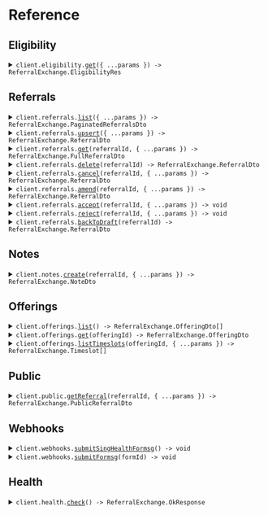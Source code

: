 # Reference

## Eligibility

<details><summary><code>client.eligibility.<a href="/src/api/resources/eligibility/client/Client.ts">get</a>({ ...params }) -> ReferralExchange.EligibilityRes</code></summary>
<dl>
<dd>

#### 🔌 Usage

<dl>
<dd>

<dl>
<dd>

```typescript
await client.eligibility.get({
    uin: "uin",
    offeringId: "offeringId",
});
```

</dd>
</dl>
</dd>
</dl>

#### ⚙️ Parameters

<dl>
<dd>

<dl>
<dd>

**request:** `ReferralExchange.EligibilityGetRequest`

</dd>
</dl>

<dl>
<dd>

**requestOptions:** `Eligibility.RequestOptions`

</dd>
</dl>
</dd>
</dl>

</dd>
</dl>
</details>

## Referrals

<details><summary><code>client.referrals.<a href="/src/api/resources/referrals/client/Client.ts">list</a>({ ...params }) -> ReferralExchange.PaginatedReferralsDto</code></summary>
<dl>
<dd>

#### 🔌 Usage

<dl>
<dd>

<dl>
<dd>

```typescript
await client.referrals.list({
    hciCode: "hciCode",
});
```

</dd>
</dl>
</dd>
</dl>

#### ⚙️ Parameters

<dl>
<dd>

<dl>
<dd>

**request:** `ReferralExchange.ReferralsListRequest`

</dd>
</dl>

<dl>
<dd>

**requestOptions:** `Referrals.RequestOptions`

</dd>
</dl>
</dd>
</dl>

</dd>
</dl>
</details>

<details><summary><code>client.referrals.<a href="/src/api/resources/referrals/client/Client.ts">upsert</a>({ ...params }) -> ReferralExchange.ReferralDto</code></summary>
<dl>
<dd>

#### 🔌 Usage

<dl>
<dd>

<dl>
<dd>

```typescript
await client.referrals.upsert({
    patient: {
        uin: "uin",
        name: "name",
        phoneNumber: "91234567",
        dob: "1990-01-01",
        gender: "Male",
    },
    offeringId: "offeringId",
    senderHciCode: "senderHciCode",
    senderInstitutionName: "senderInstitutionName",
    doctorMcr: "doctorMcr",
    doctorName: "doctorName",
    doctorEmail: "doctorEmail",
    doctorContactNumber: "doctorContactNumber",
    isSubsidised: true,
    isUrgent: true,
    isDraft: true,
    formResponses: [
        {
            question: "question",
            id: "id",
            answer: "answer",
        },
    ],
});
```

</dd>
</dl>
</dd>
</dl>

#### ⚙️ Parameters

<dl>
<dd>

<dl>
<dd>

**request:** `ReferralExchange.CreateReferralReq`

</dd>
</dl>

<dl>
<dd>

**requestOptions:** `Referrals.RequestOptions`

</dd>
</dl>
</dd>
</dl>

</dd>
</dl>
</details>

<details><summary><code>client.referrals.<a href="/src/api/resources/referrals/client/Client.ts">get</a>(referralId, { ...params }) -> ReferralExchange.FullReferralDto</code></summary>
<dl>
<dd>

#### 🔌 Usage

<dl>
<dd>

<dl>
<dd>

```typescript
await client.referrals.get("referralId");
```

</dd>
</dl>
</dd>
</dl>

#### ⚙️ Parameters

<dl>
<dd>

<dl>
<dd>

**referralId:** `string` — Referral ID

</dd>
</dl>

<dl>
<dd>

**request:** `ReferralExchange.ReferralsGetRequest`

</dd>
</dl>

<dl>
<dd>

**requestOptions:** `Referrals.RequestOptions`

</dd>
</dl>
</dd>
</dl>

</dd>
</dl>
</details>

<details><summary><code>client.referrals.<a href="/src/api/resources/referrals/client/Client.ts">delete</a>(referralId) -> ReferralExchange.ReferralDto</code></summary>
<dl>
<dd>

#### 🔌 Usage

<dl>
<dd>

<dl>
<dd>

```typescript
await client.referrals.delete("referralId");
```

</dd>
</dl>
</dd>
</dl>

#### ⚙️ Parameters

<dl>
<dd>

<dl>
<dd>

**referralId:** `string` — Referral ID

</dd>
</dl>

<dl>
<dd>

**requestOptions:** `Referrals.RequestOptions`

</dd>
</dl>
</dd>
</dl>

</dd>
</dl>
</details>

<details><summary><code>client.referrals.<a href="/src/api/resources/referrals/client/Client.ts">cancel</a>(referralId, { ...params }) -> ReferralExchange.ReferralDto</code></summary>
<dl>
<dd>

#### 🔌 Usage

<dl>
<dd>

<dl>
<dd>

```typescript
await client.referrals.cancel("referralId");
```

</dd>
</dl>
</dd>
</dl>

#### ⚙️ Parameters

<dl>
<dd>

<dl>
<dd>

**referralId:** `string` — Referral ID

</dd>
</dl>

<dl>
<dd>

**request:** `ReferralExchange.CancelReferralReq`

</dd>
</dl>

<dl>
<dd>

**requestOptions:** `Referrals.RequestOptions`

</dd>
</dl>
</dd>
</dl>

</dd>
</dl>
</details>

<details><summary><code>client.referrals.<a href="/src/api/resources/referrals/client/Client.ts">amend</a>(referralId, { ...params }) -> ReferralExchange.ReferralDto</code></summary>
<dl>
<dd>

#### 🔌 Usage

<dl>
<dd>

<dl>
<dd>

```typescript
await client.referrals.amend("referralId", {
    timeslotStartAt: 1714857600000,
});
```

</dd>
</dl>
</dd>
</dl>

#### ⚙️ Parameters

<dl>
<dd>

<dl>
<dd>

**referralId:** `string` — Referral ID

</dd>
</dl>

<dl>
<dd>

**request:** `ReferralExchange.AmendReferralReq`

</dd>
</dl>

<dl>
<dd>

**requestOptions:** `Referrals.RequestOptions`

</dd>
</dl>
</dd>
</dl>

</dd>
</dl>
</details>

<details><summary><code>client.referrals.<a href="/src/api/resources/referrals/client/Client.ts">accept</a>(referralId, { ...params }) -> void</code></summary>
<dl>
<dd>

#### 🔌 Usage

<dl>
<dd>

<dl>
<dd>

```typescript
await client.referrals.accept("referralId", {
    appointmentTime: 1714857600000,
});
```

</dd>
</dl>
</dd>
</dl>

#### ⚙️ Parameters

<dl>
<dd>

<dl>
<dd>

**referralId:** `string` — Referral ID

</dd>
</dl>

<dl>
<dd>

**request:** `ReferralExchange.EaConfirmReferralBody`

</dd>
</dl>

<dl>
<dd>

**requestOptions:** `Referrals.RequestOptions`

</dd>
</dl>
</dd>
</dl>

</dd>
</dl>
</details>

<details><summary><code>client.referrals.<a href="/src/api/resources/referrals/client/Client.ts">reject</a>(referralId, { ...params }) -> void</code></summary>
<dl>
<dd>

#### 🔌 Usage

<dl>
<dd>

<dl>
<dd>

```typescript
await client.referrals.reject("referralId", {
    rejectionMessage: "rejectionMessage",
});
```

</dd>
</dl>
</dd>
</dl>

#### ⚙️ Parameters

<dl>
<dd>

<dl>
<dd>

**referralId:** `string` — Referral ID

</dd>
</dl>

<dl>
<dd>

**request:** `ReferralExchange.EaRejectReferralBody`

</dd>
</dl>

<dl>
<dd>

**requestOptions:** `Referrals.RequestOptions`

</dd>
</dl>
</dd>
</dl>

</dd>
</dl>
</details>

<details><summary><code>client.referrals.<a href="/src/api/resources/referrals/client/Client.ts">backToDraft</a>(referralId) -> ReferralExchange.ReferralDto</code></summary>
<dl>
<dd>

#### 🔌 Usage

<dl>
<dd>

<dl>
<dd>

```typescript
await client.referrals.backToDraft("referralId");
```

</dd>
</dl>
</dd>
</dl>

#### ⚙️ Parameters

<dl>
<dd>

<dl>
<dd>

**referralId:** `string` — Referral ID

</dd>
</dl>

<dl>
<dd>

**requestOptions:** `Referrals.RequestOptions`

</dd>
</dl>
</dd>
</dl>

</dd>
</dl>
</details>

## Notes

<details><summary><code>client.notes.<a href="/src/api/resources/notes/client/Client.ts">create</a>(referralId, { ...params }) -> ReferralExchange.NoteDto</code></summary>
<dl>
<dd>

#### 🔌 Usage

<dl>
<dd>

<dl>
<dd>

```typescript
await client.notes.create("referralId", {
    authorHciCode: "authorHciCode",
});
```

</dd>
</dl>
</dd>
</dl>

#### ⚙️ Parameters

<dl>
<dd>

<dl>
<dd>

**referralId:** `string` — Referral ID

</dd>
</dl>

<dl>
<dd>

**request:** `ReferralExchange.CreateNoteReq`

</dd>
</dl>

<dl>
<dd>

**requestOptions:** `Notes.RequestOptions`

</dd>
</dl>
</dd>
</dl>

</dd>
</dl>
</details>

## Offerings

<details><summary><code>client.offerings.<a href="/src/api/resources/offerings/client/Client.ts">list</a>() -> ReferralExchange.OfferingDto[]</code></summary>
<dl>
<dd>

#### 🔌 Usage

<dl>
<dd>

<dl>
<dd>

```typescript
await client.offerings.list();
```

</dd>
</dl>
</dd>
</dl>

#### ⚙️ Parameters

<dl>
<dd>

<dl>
<dd>

**requestOptions:** `Offerings.RequestOptions`

</dd>
</dl>
</dd>
</dl>

</dd>
</dl>
</details>

<details><summary><code>client.offerings.<a href="/src/api/resources/offerings/client/Client.ts">get</a>(offeringId) -> ReferralExchange.OfferingDto</code></summary>
<dl>
<dd>

#### 🔌 Usage

<dl>
<dd>

<dl>
<dd>

```typescript
await client.offerings.get("offeringId");
```

</dd>
</dl>
</dd>
</dl>

#### ⚙️ Parameters

<dl>
<dd>

<dl>
<dd>

**offeringId:** `string`

</dd>
</dl>

<dl>
<dd>

**requestOptions:** `Offerings.RequestOptions`

</dd>
</dl>
</dd>
</dl>

</dd>
</dl>
</details>

<details><summary><code>client.offerings.<a href="/src/api/resources/offerings/client/Client.ts">listTimeslots</a>(offeringId, { ...params }) -> ReferralExchange.Timeslot[]</code></summary>
<dl>
<dd>

#### 🔌 Usage

<dl>
<dd>

<dl>
<dd>

```typescript
await client.offerings.listTimeslots("offeringId", {
    from: 1.1,
    isSubsidised: true,
});
```

</dd>
</dl>
</dd>
</dl>

#### ⚙️ Parameters

<dl>
<dd>

<dl>
<dd>

**offeringId:** `string`

</dd>
</dl>

<dl>
<dd>

**request:** `ReferralExchange.OfferingsListTimeslotsRequest`

</dd>
</dl>

<dl>
<dd>

**requestOptions:** `Offerings.RequestOptions`

</dd>
</dl>
</dd>
</dl>

</dd>
</dl>
</details>

## Public

<details><summary><code>client.public.<a href="/src/api/resources/public/client/Client.ts">getReferral</a>(referralId, { ...params }) -> ReferralExchange.PublicReferralDto</code></summary>
<dl>
<dd>

#### 🔌 Usage

<dl>
<dd>

<dl>
<dd>

```typescript
await client.public.getReferral("referralId");
```

</dd>
</dl>
</dd>
</dl>

#### ⚙️ Parameters

<dl>
<dd>

<dl>
<dd>

**referralId:** `string` — Referral ID

</dd>
</dl>

<dl>
<dd>

**request:** `ReferralExchange.PublicGetReferralRequest`

</dd>
</dl>

<dl>
<dd>

**requestOptions:** `Public.RequestOptions`

</dd>
</dl>
</dd>
</dl>

</dd>
</dl>
</details>

## Webhooks

<details><summary><code>client.webhooks.<a href="/src/api/resources/webhooks/client/Client.ts">submitSingHealthFormsg</a>() -> void</code></summary>
<dl>
<dd>

#### 🔌 Usage

<dl>
<dd>

<dl>
<dd>

```typescript
await client.webhooks.submitSingHealthFormsg();
```

</dd>
</dl>
</dd>
</dl>

#### ⚙️ Parameters

<dl>
<dd>

<dl>
<dd>

**requestOptions:** `Webhooks.RequestOptions`

</dd>
</dl>
</dd>
</dl>

</dd>
</dl>
</details>

<details><summary><code>client.webhooks.<a href="/src/api/resources/webhooks/client/Client.ts">submitFormsg</a>(formId) -> void</code></summary>
<dl>
<dd>

#### 🔌 Usage

<dl>
<dd>

<dl>
<dd>

```typescript
await client.webhooks.submitFormsg("formId");
```

</dd>
</dl>
</dd>
</dl>

#### ⚙️ Parameters

<dl>
<dd>

<dl>
<dd>

**formId:** `string`

</dd>
</dl>

<dl>
<dd>

**requestOptions:** `Webhooks.RequestOptions`

</dd>
</dl>
</dd>
</dl>

</dd>
</dl>
</details>

## Health

<details><summary><code>client.health.<a href="/src/api/resources/health/client/Client.ts">check</a>() -> ReferralExchange.OkResponse</code></summary>
<dl>
<dd>

#### 🔌 Usage

<dl>
<dd>

<dl>
<dd>

```typescript
await client.health.check();
```

</dd>
</dl>
</dd>
</dl>

#### ⚙️ Parameters

<dl>
<dd>

<dl>
<dd>

**requestOptions:** `Health.RequestOptions`

</dd>
</dl>
</dd>
</dl>

</dd>
</dl>
</details>

